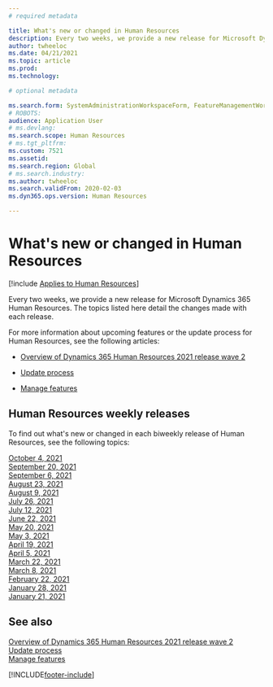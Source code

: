 ```yaml
---
# required metadata

title: What's new or changed in Human Resources
description: Every two weeks, we provide a new release for Microsoft Dynamics 365 Human Resources. The topics listed here detail the changes made each week.
author: twheeloc
ms.date: 04/21/2021
ms.topic: article
ms.prod: 
ms.technology: 

# optional metadata

ms.search.form: SystemAdministrationWorkspaceForm, FeatureManagementWorkspace
# ROBOTS: 
audience: Application User
# ms.devlang: 
ms.search.scope: Human Resources
# ms.tgt_pltfrm: 
ms.custom: 7521
ms.assetid: 
ms.search.region: Global
# ms.search.industry: 
ms.author: twheeloc
ms.search.validFrom: 2020-02-03
ms.dyn365.ops.version: Human Resources

---
```


# What's new or changed in Human Resources

[!include [Applies to Human Resources](../includes/applies-to-hr.md)]

Every two weeks, we provide a new release for Microsoft Dynamics 365 Human Resources. The topics listed here detail the changes made with each release.

For more information about upcoming features or the update process for Human Resources, see the following articles: 

- [Overview of Dynamics 365 Human Resources 2021 release wave 2](/dynamics365-release-plan/2021wave2/human-resources/dynamics365-human-resources/)

- [Update process](hr-admin-setup-update-process.md)

- [Manage features](hr-admin-manage-features.md)

## Human Resources weekly releases

To find out what's new or changed in each biweekly release of Human Resources, see the following topics:

[October 4, 2021](hr-whats-new-2021-10-04.md)</br>
[September 20, 2021](hr-whats-new-2021-09-20.md)</br>
[September 6, 2021](hr-whats-new-2021-09-06.md)</br>
[August 23, 2021](hr-whats-new-2021-08-23.md)</br>
[August 9, 2021](hr-whats-new-2021-08-09.md)</br>
[July 26, 2021](hr-whats-new-2021-07-26.md)</br>
[July 12, 2021](hr-whats-new-2021-07-12.md)</br>
[June 22, 2021](hr-whats-new-2021-06-22.md)</br>
[May 20, 2021](hr-whats-new-2021-05-20.md)</br>
[May 3, 2021](hr-whats-new-2021-05-03.md)</br>
[April 19, 2021](hr-whats-new-2021-04-19.md)</br>
[April 5, 2021](hr-whats-new-2021-04-05.md)</br>
[March 22, 2021](hr-whats-new-2021-03-22.md)</br>
[March 8, 2021](hr-whats-new-2021-03-08.md)</br>
[February 22, 2021](hr-whats-new-2021-02-22.md)</br>
[January 28, 2021](hr-whats-new-2021-01-28.md)</br>
[January 21, 2021](hr-whats-new-2021-01-21.md)</br>



## See also

[Overview of Dynamics 365 Human Resources 2021 release wave 2](/dynamics365-release-plan/2021wave2/human-resources/dynamics365-human-resources/)</br>
[Update process](hr-admin-setup-update-process.md)</br>
[Manage features](hr-admin-manage-features.md)


[!INCLUDE[footer-include](../includes/footer-banner.md)]
